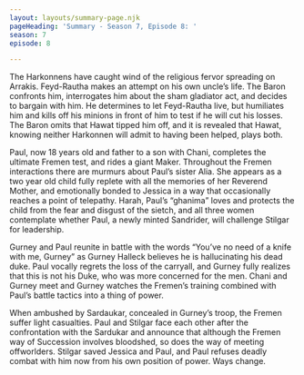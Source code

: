 ```yaml
---
layout: layouts/summary-page.njk
pageHeading: 'Summary - Season 7, Episode 8: '
season: 7
episode: 8

---
```

The Harkonnens have caught wind of the religious fervor spreading on Arrakis. Feyd-Rautha makes an attempt on his own uncle’s life. The Baron confronts him, interrogates him about the sham gladiator act, and decides to bargain with him. He determines to let Feyd-Rautha live, but humiliates him and kills off his minions in front of him to test if he will cut his losses. The Baron omits that Hawat tipped him off, and it is revealed that Hawat, knowing neither Harkonnen will admit to having been helped, plays both.

Paul, now 18 years old and father to a son with Chani, completes the ultimate Fremen test, and rides a giant Maker. Throughout the Fremen interactions there are murmurs about Paul’s sister Alia. She appears as a two year old child fully replete with all the memories of her Reverend Mother, and emotionally bonded to Jessica in a way that occasionally reaches a point of telepathy. Harah, Paul’s “ghanima” loves and protects the child from the fear and disgust of the sietch, and all three women contemplate whether Paul, a newly minted Sandrider, will challenge Stilgar for leadership.

Gurney and Paul reunite in battle with the words “You’ve no need of a knife with me, Gurney” as Gurney Halleck believes he is hallucinating his dead duke. Paul vocally regrets the loss of the carryall, and Gurney fully realizes that this is not his Duke, who was more concerned for the men. Chani and Gurney meet and Gurney watches the Fremen’s training combined with Paul’s battle tactics into a thing of power.

When ambushed by Sardaukar, concealed in Gurney’s troop, the Fremen suffer light casualties. Paul and Stilgar face each other after the confrontation with the Sardukar and announce that although the Fremen way of Succession involves bloodshed, so does the way of meeting offworlders. Stilgar saved Jessica and Paul, and Paul refuses deadly combat with him now from his own position of power. Ways change.